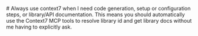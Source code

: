 \# Always use context7 when I need code generation, setup or configuration steps, or library/API documentation.  This means you should automatically use the Context7 MCP tools to resolve library id and get library docs without me having to explicitly ask.